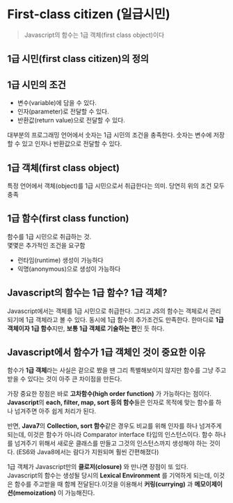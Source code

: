 First-class citizen (일급시민)
=====
> Javascript의 함수는 1급 객체(first class object)이다
  
1급 시민(first class citizen)의 정의
-----
  
## 1급 시민의 조건
- 변수(variable)에 담을 수 있다.
- 인자(parameter)로 전달할 수 있다.
- 반환값(return value)으로 전달할 수 있다.
  
대부분의 프로그래밍 언어에서 숫자는 1급 시민의 조건을 충족한다. 숫자는 변수에 저장할 수 있고 인자나 반환값으로 전달할 수 있다.
  
## 1급 객체(first class object)
특정 언어에서 객체(object)를 1급 시민으로서 취급한다는 의미. 당연히 위의 조건 모두 충족
  
## 1급 함수(first class function)
함수를 1급 시민으로 취급하는 것.  
몇몇은 추가적인 조건을 요구함

- 런타임(runtime) 생성이 가능하다
- 익명(anonymous)으로 생성이 가능하다
  
## Javascript의 함수는 1급 함수? 1급 객체?
Javascript에서는 객체를 1급 시민으로 취급한다. 그리고 JS의 함수는 객체로서 관리되기에 1급 객체라고 볼 수 있다. 동시에 1급 함수의 추가조건도 만족한다. 한마디로 **1급 객체이자 1급 함수**지만, **보통 1급 객체로 기술하는 편**인 듯 하다.
  
## Javascript에서 함수가 1급 객체인 것이 중요한 이유
함수가 **1급 객체**라는 사실은 겉으로 봤을 땐 그리 특별해보이지 않지만 함수를 그냥 주고받을 수 있다는 것이 아주 큰 차이점을 만든다.  
  
가장 중요한 장점은 바로 **고차함수(high order function)** 가 가능하다는 점이다.  
**Javascript**의 **each, filter, map, sort 등의 함수**들은 인자로 목적에 맞는 함수를 하나 넘겨주면 아주 쉽게 처리가 된다.  
  
반면, **Java7**의 **Collection, sort 함수**같은 경우도 비교를 위해 인자를 하나 넘겨주게 되는데, 이것은 함수가 아니라 Comparator interface 타입의 인스턴스이다. 함수 하나를 넘겨주기 위해서 새로운 클래스를 만들고 그것의 인스턴스까지 생성해야 하는 것이다. (ES6와 Java8에서는 람다가 지원되며 훨씬 간편해졌다)  
  
1급 객체가 Javascript만의 **클로저(closure)** 와 만나면 장점이 또 있다.  
Javascript의 함수는 생성될 당시의 **Lexical Environment** 를 기억하게 되는데, 이것은 함수를 주고받을 때 함께 전달된다.이것을 이용해서 **커링(currying)** 과 **메모이제이션(memoization)** 이 가능해진다.